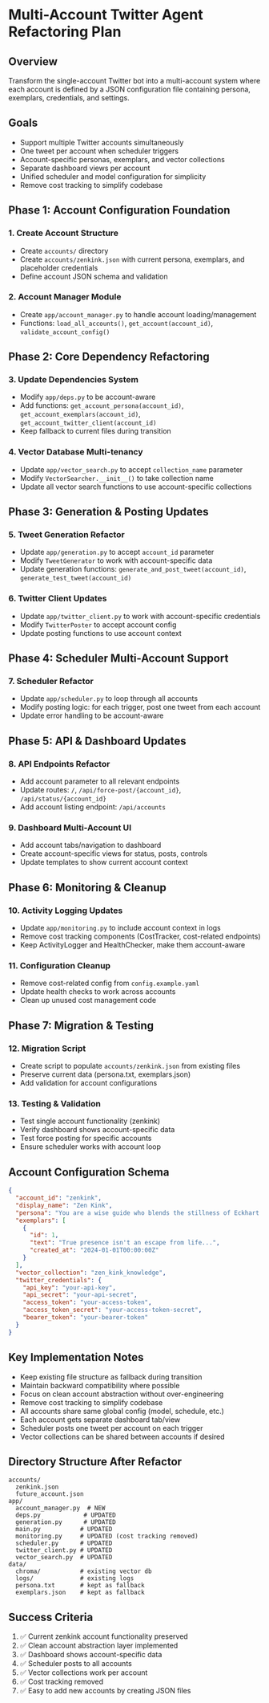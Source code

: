 # Multi-Account Twitter Agent Refactoring Plan

## Overview
Transform the single-account Twitter bot into a multi-account system where each account is defined by a JSON configuration file containing persona, exemplars, credentials, and settings.

## Goals
- Support multiple Twitter accounts simultaneously
- One tweet per account when scheduler triggers
- Account-specific personas, exemplars, and vector collections
- Separate dashboard views per account
- Unified scheduler and model configuration for simplicity
- Remove cost tracking to simplify codebase

## Phase 1: Account Configuration Foundation

### 1. Create Account Structure
- Create `accounts/` directory
- Create `accounts/zenkink.json` with current persona, exemplars, and placeholder credentials
- Define account JSON schema and validation

### 2. Account Manager Module
- Create `app/account_manager.py` to handle account loading/management
- Functions: `load_all_accounts()`, `get_account(account_id)`, `validate_account_config()`

## Phase 2: Core Dependency Refactoring  

### 3. Update Dependencies System
- Modify `app/deps.py` to be account-aware
- Add functions: `get_account_persona(account_id)`, `get_account_exemplars(account_id)`, `get_account_twitter_client(account_id)`
- Keep fallback to current files during transition

### 4. Vector Database Multi-tenancy
- Update `app/vector_search.py` to accept `collection_name` parameter
- Modify `VectorSearcher.__init__()` to take collection name
- Update all vector search functions to use account-specific collections

## Phase 3: Generation & Posting Updates

### 5. Tweet Generation Refactor
- Update `app/generation.py` to accept `account_id` parameter
- Modify `TweetGenerator` to work with account-specific data
- Update generation functions: `generate_and_post_tweet(account_id)`, `generate_test_tweet(account_id)`

### 6. Twitter Client Updates
- Update `app/twitter_client.py` to work with account-specific credentials
- Modify `TwitterPoster` to accept account config
- Update posting functions to use account context

## Phase 4: Scheduler Multi-Account Support

### 7. Scheduler Refactor
- Update `app/scheduler.py` to loop through all accounts
- Modify posting logic: for each trigger, post one tweet from each account
- Update error handling to be account-aware

## Phase 5: API & Dashboard Updates

### 8. API Endpoints Refactor
- Add account parameter to all relevant endpoints
- Update routes: `/`, `/api/force-post/{account_id}`, `/api/status/{account_id}`
- Add account listing endpoint: `/api/accounts`

### 9. Dashboard Multi-Account UI
- Add account tabs/navigation to dashboard
- Create account-specific views for status, posts, controls
- Update templates to show current account context

## Phase 6: Monitoring & Cleanup

### 10. Activity Logging Updates
- Update `app/monitoring.py` to include account context in logs
- Remove cost tracking components (CostTracker, cost-related endpoints)
- Keep ActivityLogger and HealthChecker, make them account-aware

### 11. Configuration Cleanup
- Remove cost-related config from `config.example.yaml`
- Update health checks to work across accounts
- Clean up unused cost management code

## Phase 7: Migration & Testing

### 12. Migration Script
- Create script to populate `accounts/zenkink.json` from existing files
- Preserve current data (persona.txt, exemplars.json)
- Add validation for account configurations

### 13. Testing & Validation
- Test single account functionality (zenkink)
- Verify dashboard shows account-specific data
- Test force posting for specific accounts
- Ensure scheduler works with account loop

## Account Configuration Schema

```json
{
  "account_id": "zenkink",
  "display_name": "Zen Kink", 
  "persona": "You are a wise guide who blends the stillness of Eckhart Tolle...",
  "exemplars": [
    {
      "id": 1,
      "text": "True presence isn't an escape from life...",
      "created_at": "2024-01-01T00:00:00Z"
    }
  ],
  "vector_collection": "zen_kink_knowledge",
  "twitter_credentials": {
    "api_key": "your-api-key",
    "api_secret": "your-api-secret", 
    "access_token": "your-access-token",
    "access_token_secret": "your-access-token-secret",
    "bearer_token": "your-bearer-token"
  }
}
```

## Key Implementation Notes

- Keep existing file structure as fallback during transition
- Maintain backward compatibility where possible
- Focus on clean account abstraction without over-engineering
- Remove cost tracking to simplify codebase
- All accounts share same global config (model, schedule, etc.)
- Each account gets separate dashboard tab/view
- Scheduler posts one tweet per account on each trigger
- Vector collections can be shared between accounts if desired

## Directory Structure After Refactor

```
accounts/
  zenkink.json
  future_account.json
app/
  account_manager.py  # NEW
  deps.py            # UPDATED
  generation.py      # UPDATED
  main.py           # UPDATED
  monitoring.py     # UPDATED (cost tracking removed)
  scheduler.py      # UPDATED
  twitter_client.py # UPDATED
  vector_search.py  # UPDATED
data/
  chroma/           # existing vector db
  logs/             # existing logs
  persona.txt       # kept as fallback
  exemplars.json    # kept as fallback
```

## Success Criteria

1. ✅ Current zenkink account functionality preserved
2. ✅ Clean account abstraction layer implemented
3. ✅ Dashboard shows account-specific data
4. ✅ Scheduler posts to all accounts
5. ✅ Vector collections work per account
6. ✅ Cost tracking removed
7. ✅ Easy to add new accounts by creating JSON files
